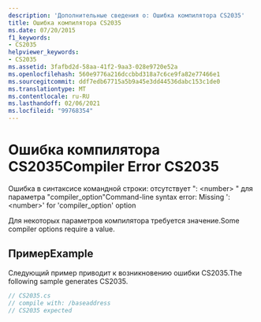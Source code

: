 ```yaml
---
description: 'Дополнительные сведения о: Ошибка компилятора CS2035'
title: Ошибка компилятора CS2035
ms.date: 07/20/2015
f1_keywords:
- CS2035
helpviewer_keywords:
- CS2035
ms.assetid: 3fafbd2d-58aa-41f2-9aa3-028e9720e52a
ms.openlocfilehash: 560e9776a216dccbbd318a7c6ce9fa82e77466e1
ms.sourcegitcommit: ddf7edb67715a5b9a45e3dd44536dabc153c1de0
ms.translationtype: MT
ms.contentlocale: ru-RU
ms.lasthandoff: 02/06/2021
ms.locfileid: "99768354"
---
```

# <a name="compiler-error-cs2035"></a><span data-ttu-id="93cf2-103">Ошибка компилятора CS2035</span><span class="sxs-lookup"><span data-stu-id="93cf2-103">Compiler Error CS2035</span></span>

<span data-ttu-id="93cf2-104">Ошибка в синтаксисе командной строки: отсутствует ": \<number> " для параметра "compiler_option"</span><span class="sxs-lookup"><span data-stu-id="93cf2-104">Command-line syntax error:  Missing ':\<number>' for 'compiler_option' option</span></span>  
  
 <span data-ttu-id="93cf2-105">Для некоторых параметров компилятора требуется значение.</span><span class="sxs-lookup"><span data-stu-id="93cf2-105">Some compiler options require a value.</span></span>  
  
## <a name="example"></a><span data-ttu-id="93cf2-106">Пример</span><span class="sxs-lookup"><span data-stu-id="93cf2-106">Example</span></span>  

 <span data-ttu-id="93cf2-107">Следующий пример приводит к возникновению ошибки CS2035.</span><span class="sxs-lookup"><span data-stu-id="93cf2-107">The following sample generates CS2035.</span></span>  
  
```csharp  
// CS2035.cs  
// compile with: /baseaddress  
// CS2035 expected  
```
